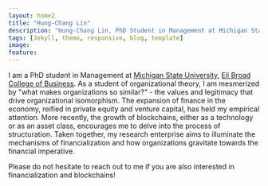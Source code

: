 ```yaml
---
layout: home2
title: "Hung-Chang Lin"
description: "Hung-Chang Lin, PhD Student in Management at Michigan State University, Eli Broad College of Business"
tags: [Jekyll, theme, responsive, blog, template]
image:
feature:
---
```


I am a PhD student in Management at <a href="https://www.msu.edu/" target="_blank">Michigan State University</a>, <a href="https://broad.msu.edu/" target="_blank">Eli Broad College of Business</a>. As a student of organizational theory, I am mesmerized by "what makes organizations so similar?" - the values and legitimacy that drive organizational isomorphism. The expansion of finance in the economy, reified in private equity and venture capital, has held my empirical attention. More recently, the growth of blockchains, either as a technology or as an asset class, encourages me to delve into the process of structuration. Taken together, my research enterprise aims to illuminate the mechanisms of financialization and how organizations gravitate towards the financial imperative.

Please do not hesitate to reach out to me if you are also interested in financialization and blockchains!
